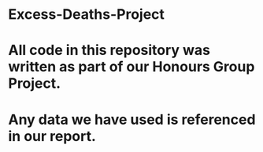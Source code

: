 # Excess-Deaths-Project
# All code in this repository was written as part of our Honours Group Project. 
# Any data we have used is referenced in our report.
